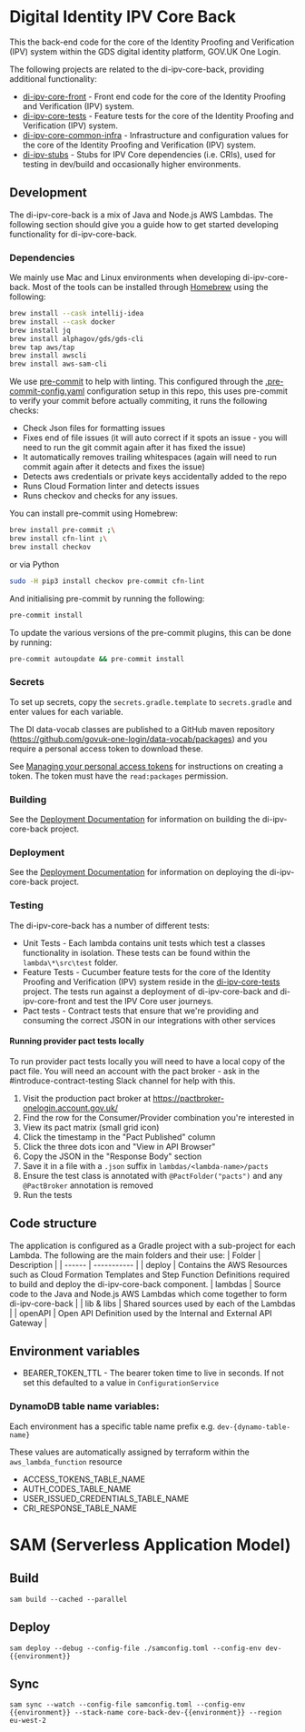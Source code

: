 # Digital Identity IPV Core Back

This the back-end code for the core of the Identity Proofing and Verification (IPV) system within the GDS digital identity platform, GOV.UK One Login.

The following projects are related to the di-ipv-core-back, providing additional functionality:
* [di-ipv-core-front](https://github.com/govuk-one-login/ipv-core-front) - Front end code for the core of the Identity Proofing and Verification (IPV) system.
* [di-ipv-core-tests](https://github.com/govuk-one-login/ipv-core-tests) - Feature tests for the core of the Identity Proofing and Verification (IPV) system.
* [di-ipv-core-common-infra](https://github.com/govuk-one-login/ipv-core-common-infra) - Infrastructure and configuration values for the core of the Identity Proofing and Verification (IPV) system.
* [di-ipv-stubs](https://github.com/govuk-one-login/ipv-stubs) - Stubs for IPV Core dependencies (i.e. CRIs), used for testing in dev/build and occasionally higher environments.

## Development
The di-ipv-core-back is a mix of Java and Node.js AWS Lambdas. The following section should give you a guide how to get started developing functionality for di-ipv-core-back.

### Dependencies
We mainly use Mac and Linux environments when developing di-ipv-core-back. Most of the tools can be installed through [Homebrew](https://brew.sh/) using the following:
```bash
brew install --cask intellij-idea
brew install --cask docker
brew install jq
brew install alphagov/gds/gds-cli
brew tap aws/tap
brew install awscli
brew install aws-sam-cli
```

We use [pre-commit](https://pre-commit.com/) to help with linting. This configured through the [.pre-commit-config.yaml](pre-commit-config.yaml) configuration setup in this repo, this uses pre-commit to verify your commit before actually commiting, it runs the following checks:
* Check Json files for formatting issues
* Fixes end of file issues (it will auto correct if it spots an issue - you will need to run the git commit again after it has fixed the issue)
* It automatically removes trailing whitespaces (again will need to run commit again after it detects and fixes the issue)
* Detects aws credentials or private keys accidentally added to the repo
* Runs Cloud Formation linter and detects issues
* Runs checkov and checks for any issues.

You can install pre-commit using Homebrew:
```bash
brew install pre-commit ;\
brew install cfn-lint ;\
brew install checkov
```

or via Python

```bash
sudo -H pip3 install checkov pre-commit cfn-lint
```

And initialising pre-commit by running the following:
```bash
pre-commit install
```

To update the various versions of the pre-commit plugins, this can be done by running:
```bash
pre-commit autoupdate && pre-commit install
```

### Secrets
To set up secrets, copy the `secrets.gradle.template` to `secrets.gradle` and enter values for each variable.

The DI data-vocab classes are published to a GitHub maven repository (https://github.com/govuk-one-login/data-vocab/packages)
and you require a personal access token to download these.

See [Managing your personal access tokens](https://docs.github.com/en/authentication/keeping-your-account-and-data-secure/managing-your-personal-access-tokens)
for instructions on creating a token. The token must have the `read:packages` permission.

### Building
See the [Deployment Documentation](deploy/README.md) for information on building the di-ipv-core-back project.

### Deployment
See the [Deployment Documentation](deploy/README.md) for information on deploying the di-ipv-core-back project.

### Testing
The di-ipv-core-back has a number of different tests:
* Unit Tests - Each lambda contains unit tests which test a classes functionality in isolation. These tests can be found within the `lambda\*\src\test` folder.
* Feature Tests - Cucumber feature tests for the core of the Identity Proofing and Verification (IPV) system reside in the [di-ipv-core-tests](https://github.com/govuk-one-login/ipv-core-tests) project. The tests run against a deployment of di-ipv-core-back and di-ipv-core-front and test the IPV Core user journeys.
* Pact tests - Contract tests that ensure that we're providing and consuming the correct JSON in our integrations with other services

#### Running provider pact tests locally
To run provider pact tests locally you will need to have a local copy of the pact file. You will need an account with the pact broker - ask in the #introduce-contract-testing Slack channel for help with this.
1. Visit the production pact broker at https://pactbroker-onelogin.account.gov.uk/
1. Find the row for the Consumer/Provider combination you're interested in
1. View its pact matrix (small grid icon)
1. Click the timestamp in the "Pact Published" column
1. Click the three dots icon and "View in API Browser"
1. Copy the JSON in the "Response Body" section
1. Save it in a file with a `.json` suffix in `lambdas/<lambda-name>/pacts`
1. Ensure the test class is annotated with `@PactFolder("pacts")` and any `@PactBroker` annotation is removed
1. Run the tests

## Code structure
The application is configured as a Gradle project with a sub-project for each Lambda. The following are the main folders and their use:
| Folder | Description |
| ------ | ----------- |
| deploy | Contains the AWS Resources such as Cloud Formation Templates and Step Function Definitions required to build and deploy the di-ipv-core-back component.
| lambdas | Source code to the Java and Node.js AWS Lambdas which come together to form di-ipv-core-back |
| lib & libs | Shared sources used by each of the Lambdas |
| openAPI | Open API Definition used by the Internal and External API Gateway |

## Environment variables

* BEARER_TOKEN_TTL - The bearer token time to live in seconds. If not set this defaulted to a value in `ConfigurationService`

### DynamoDB table name variables:
Each environment has a specific table name prefix e.g. `dev-{dynamo-table-name}`

These values are automatically assigned by terraform within the `aws_lambda_function` resource
* ACCESS_TOKENS_TABLE_NAME
* AUTH_CODES_TABLE_NAME
* USER_ISSUED_CREDENTIALS_TABLE_NAME
* CRI_RESPONSE_TABLE_NAME

# SAM (Serverless Application Model)
## Build
```
sam build --cached --parallel
```

## Deploy
```
sam deploy --debug --config-file ./samconfig.toml --config-env dev-{{environment}}
```

## Sync
```
sam sync --watch --config-file samconfig.toml --config-env {{environment}} --stack-name core-back-dev-{{environment}} --region eu-west-2
```
